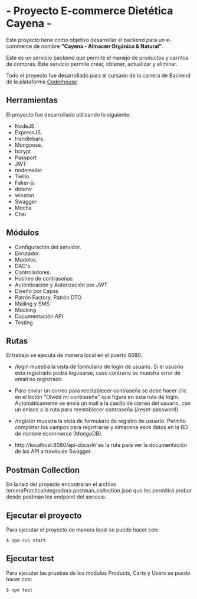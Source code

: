 # - Proyecto E-commerce Dietética Cayena - 

Este proyecto tiene como objetivo desarrollar el backend para un e-commerce de nombre **"Cayena - Almacén Orgánico & Natural"**.

Este es un servicio backend que permite el manejo de productos y carritos de compras. Este servicio permite crear, obtener, actualizar y eliminar.

Todo el proyecto fue desarrollado para el cursado de la carrera de Backend de la plataforma [Coderhouse](https://plataforma.coderhouse.com/cursos)

## Herramientas

El proyecto fue desarrollado utilizando lo siguiente:

- NodeJS.
- ExpressJS.
- Handlebars.
- Mongoose.
- bcrypt
- Passport
- JWT
- nodemailer
- Twilio
- Faker-js
- dotenv
- winston
- Swagger
- Mocha
- Chai

## Módulos

- Configuración del servidor. 
- Enrutador.
- Modelos.
- DAO's.
- Controladores.
- Hasheo de contraseñas
- Autenticación y Autorización por JWT
- Diseño por Capas
- Patrón Factory, Patrón DTO
- Mailing y SMS
- Mocking
- Documentación API
- Testing

## Rutas

El trabajo se ejecuta de manera local en el puerto 8080.
- /login muestra la vista de formulario de login de usuario. Si el usuario esta registrado podrá loguearse, caso contrario se muestra error de email no registrado.
- Para enviar un correo para reestablecer contraseña se debe hacer clic en el botón "Olvidé mi contraseña" que figura en esta ruta de login. Automáticamente se envía un mail a la casilla de correo del usuario, con un enlace a la ruta para reestablecer contraseña (/reset-password)
- /register muestra la vista de formulario de registro de usuario. Permite completar los campos para registrarse y almacena esos datos en la BD de nombre ecommerce (MongoDB).

- http://localhost:8080/api-docs/#/ es la ruta para ver la documentación de las API a través de Swagger.


## Postman Collection
En la raíz del proyecto encontrarán el archivo terceraPracticaIntegradora.postman_collection.json que les permitirá probar desde postman los endpoint del servicio.

## Ejecutar el proyecto
Para ejecutar el proyecto de manera local se puede hacer con:

```
$ npm run start
```

## Ejecutar test
Para ejecutar las pruebas de los modulos Products, Carts y Users se puede hacer con:

```
$ npm test
```